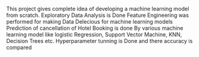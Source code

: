 This project gives complete idea of developing a machine learning model from scratch. 
Exploratory Data Analysis is Done
Feature Engineering was performed for making Data Delecious for machine learning models
Prediction of cancellation of Hotel Booking is done By various machine learning model like logistic Regression, Support Vector Machine, KNN, Decision Trees etc.
Hyperparameter tunning is Done and there accuracy is compared
